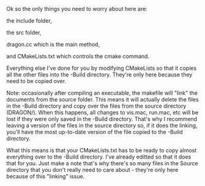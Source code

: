 Ok so the only things you need to worry about here are:

the include folder,

the src folder,

dragon.cc which is the main method,

and CMakeLists.txt which controls the cmake command.




Everything else I've done for you by modifying CMakeLists so that it copies
all the other files into the -Build directory. They're only here because they
need to be copied over.


Note: occasionally after compiling an executable, the makefile will "link" the
documents from the source folder. This means it will actually delete the files
in the -Build directory and copy over the files from the source directory (DRAGON/).
When this happens, all changes to vis.mac, run.mac, etc will be lost if they were
only saved in the -Build directory. That's why I recommend leaving a version of
the files in the source directory so, if it does the linking, you'll have the most
up-to-date version of the file copied to the -Build directory.

What this means is that your CMakeLists.txt has to be ready to copy almost everything
over to the -Build directory. I've already editted so that it does that for you.
Just make a note that's why there's so many files in the Source directory that you
don't really need to care about - they're only here because of this "linking" issue.
